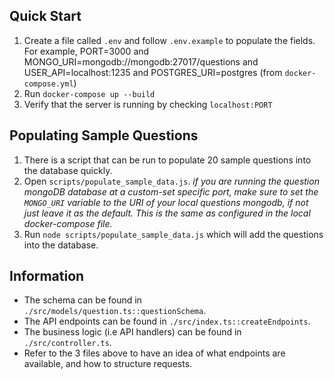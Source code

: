 ## Quick Start

1. Create a file called `.env` and follow `.env.example` to populate the fields. For example, PORT=3000 and MONGO_URI=mongodb://mongodb:27017/questions and USER_API=localhost:1235 and POSTGRES_URI=postgres (from `docker-compose.yml`)
2. Run `docker-compose up --build`
3. Verify that the server is running by checking `localhost:PORT`

## Populating Sample Questions

1. There is a script that can be run to populate 20 sample questions into the database quickly.
2. Open `scripts/populate_sample_data.js`.
   _if you are running the question mongoDB database at a custom-set specific port, make sure to set the `MONGO_URI` variable to the URI of your local questions mongodb, if not just leave it as the default. This is the same as configured in the local docker-compose file._
3. Run `node scripts/populate_sample_data.js` which will add the questions into the database.

## Information

- The schema can be found in `./src/models/question.ts::questionSchema`.
- The API endpoints can be found in `./src/index.ts::createEndpoints`.
- The business logic (i.e API handlers) can be found in `./src/controller.ts`.
- Refer to the 3 files above to have an idea of what endpoints are available, and how to structure requests.
